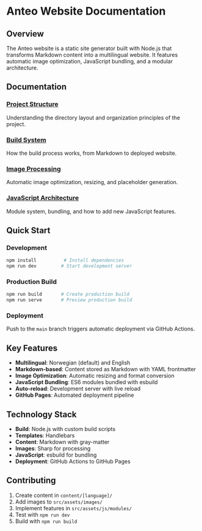 # Anteo Website Documentation

## Overview

The Anteo website is a static site generator built with Node.js that transforms Markdown content into a multilingual website. It features automatic image optimization, JavaScript bundling, and a modular architecture.

## Documentation

### [Project Structure](./project-structure.md)
Understanding the directory layout and organization principles of the project.

### [Build System](./build-system.md)
How the build process works, from Markdown to deployed website.

### [Image Processing](./image-processing.md)
Automatic image optimization, resizing, and placeholder generation.

### [JavaScript Architecture](./javascript-architecture.md)
Module system, bundling, and how to add new JavaScript features.

## Quick Start

### Development
```bash
npm install          # Install dependencies
npm run dev         # Start development server
```

### Production Build
```bash
npm run build       # Create production build
npm run serve       # Preview production build
```

### Deployment
Push to the `main` branch triggers automatic deployment via GitHub Actions.

## Key Features

- **Multilingual**: Norwegian (default) and English
- **Markdown-based**: Content stored as Markdown with YAML frontmatter
- **Image Optimization**: Automatic resizing and format conversion
- **JavaScript Bundling**: ES6 modules bundled with esbuild
- **Auto-reload**: Development server with live reload
- **GitHub Pages**: Automated deployment pipeline

## Technology Stack

- **Build**: Node.js with custom build scripts
- **Templates**: Handlebars
- **Content**: Markdown with gray-matter
- **Images**: Sharp for processing
- **JavaScript**: esbuild for bundling
- **Deployment**: GitHub Actions to GitHub Pages

## Contributing

1. Create content in `content/[language]/`
2. Add images to `src/assets/images/`
3. Implement features in `src/assets/js/modules/`
4. Test with `npm run dev`
5. Build with `npm run build`
